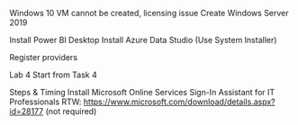 Windows 10 VM cannot be created, licensing issue
Create Windows Server 2019

Install Power BI Desktop
Install Azure Data Studio (Use System Installer)

Register providers

Lab 4
Start from Task 4

Steps & Timing
Install Microsoft Online Services Sign-In Assistant for IT Professionals RTW: https://www.microsoft.com/download/details.aspx?id=28177 (not required)



